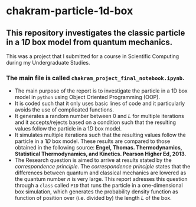 # chakram-particle-1d-box

## This repository investigates the classic particle in a $1D$ box model from quantum mechanics.
This was a project that I submitted for a course in Scientific Computing during my Undergraduate Studies.

### The main file is called `chakram_project_final_notebook.ipynb`.
+ The main purpose of the report is to investigate the particle in a 1D box model in `python` using Object Oriented Programming (OOP).
+ It is coded such that it only uses basic lines of code and it particularly avoids the use of complicated functions.
+ It generates a random number between $0$ and $L$ for multiple iterations and it accepts/rejects based on a condition such that the resulting values follow the particle in a $1D$ box model.
+ It simulates multiple iterations such that the resulting values follow the particle in a $1D$ box model. These results are compared to those obtained in the following source: **Engel, Thomas. Thermodynamics, Statistical Thermodynamics, and Kinetics. Pearson Higher Ed, 2013.**
+ The Research question is aimed to arrive at results stated by the *correspondence principle*. The *correspondence principle* states that the differences between quantum and classical mechanics are lowered as the quantum number $n$ is very large. This report adresses this question through a `class` called `P1D` that runs the particle in a one-dimensional box simulation, which generates the probability density function as function of position over (i.e. divided by) the length $L$ of the box.
